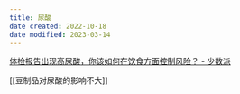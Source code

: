```yaml
---
title: 尿酸
date created: 2022-10-18
date modified: 2023-03-14
---
```


[体检报告出现高尿酸，你该如何在饮食方面控制风险？ - 少数派](https://sspai.com/post/73031)

[[豆制品对尿酸的影响不大]]